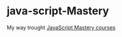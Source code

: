# java-script-Mastery
My way trought [JavaScript Mastery courses](https://www.youtube.com/c/JavaScriptMastery)
